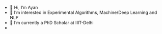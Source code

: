 - 👋 Hi, I’m Ayan
- 👀 I’m interested in Experimental Algorithms, Machine/Deep Learning and NLP
- 🌱 I’m currently a PhD Scholar at IIIT-Delhi
- 

<!---
- 💞️ I’m looking to collaborate on ...
- 📫 How to reach me ...


ayan-iiitd/ayan-iiitd is a ✨ special ✨ repository because its `README.md` (this file) appears on your GitHub profile.
You can click the Preview link to take a look at your changes.
--->
